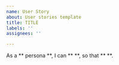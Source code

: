 ```yaml
---
name: User Story
about: User stories template
title: TITLE
labels: ''
assignees: ''

---
```


As a ** persona **, I can **  **, so that ** **.
